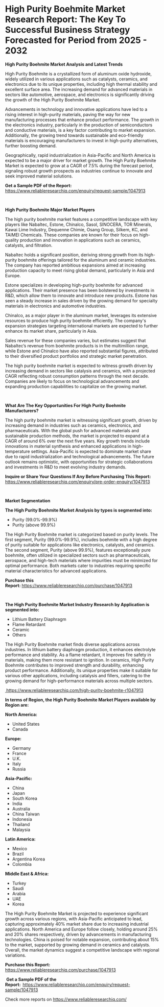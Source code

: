 <p><h1>High Purity Boehmite Market Research Report: The Key To Successful Business Strategy Forecasted for Period from 2025 - 2032</h1></p><p><strong>High Purity Boehmite Market Analysis and Latest Trends</strong></p>
<p><p>High Purity Boehmite is a crystallized form of aluminum oxide hydroxide, widely utilized in various applications such as catalysts, ceramics, and electronics due to its unique properties, including high thermal stability and excellent surface area. The increasing demand for advanced materials in sectors like automotive, aerospace, and electronics is significantly driving the growth of the High Purity Boehmite Market.</p><p>Advancements in technology and innovative applications have led to a rising interest in high-purity materials, paving the way for new manufacturing processes that enhance product performance. The growth in the electronics industry, particularly in the production of semiconductors and conductive materials, is a key factor contributing to market expansion. Additionally, the growing trend towards sustainable and eco-friendly materials is encouraging manufacturers to invest in high-purity alternatives, further boosting demand.</p><p>Geographically, rapid industrialization in Asia-Pacific and North America is expected to be a major driver for market growth. The High Purity Boehmite Market is expected to grow at a CAGR of 7.5% during the forecast period, signaling robust growth prospects as industries continue to innovate and seek improved material solutions.</p></p>
<p><strong>Get a Sample PDF of the Report:&nbsp;</strong> <a href="https://www.reliableresearchiq.com/enquiry/request-sample/1047913?utm_campaign=1906&utm_medium=2&utm_source=Github&utm_content=ia&utm_term=30012025&utm_id=high-purity-boehmite">https://www.reliableresearchiq.com/enquiry/request-sample/1047913</a></p>
<p>&nbsp;</p>
<p><strong>High Purity Boehmite Major Market Players</strong></p>
<p><p>The high purity boehmite market features a competitive landscape with key players like Nabaltec, Estone, Chinalco, Sasol, SINOCERA, TOR Minerals, Kawai Lime Industry, Dequenne Chimie, Osang Group, Silkem, KC, and TAIMEI Chemicals. These companies are known for their focus on high-quality production and innovation in applications such as ceramics, catalysts, and filtration.</p><p>Nabaltec holds a significant position, deriving strong growth from its high-purity boehmite offerings tailored for the aluminum and ceramic industries. The company has reported ambitious expansions aimed at increasing production capacity to meet rising global demand, particularly in Asia and Europe.</p><p>Estone specializes in developing high-purity boehmite for advanced applications. Their market presence has been bolstered by investments in R&D, which allow them to innovate and introduce new products. Estone has seen a steady increase in sales driven by the growing demand for specialty materials in electronics and automotive industries.</p><p>Chinalco, as a major player in the aluminum market, leverages its extensive resources to produce high purity boehmite efficiently. The company's expansion strategies targeting international markets are expected to further enhance its market share, particularly in Asia.</p><p>Sales revenue for these companies varies, but estimates suggest that Nabaltec’s revenue from boehmite products is in the multimillion range, while Estone and Chinalco have also reported substantial figures, attributed to their diversified product portfolios and strategic market penetration.</p><p>The high purity boehmite market is expected to witness growth driven by increasing demand in sectors like catalysis and ceramics, with a projected CAGR reflecting robust consumption patterns through the next decade. Companies are likely to focus on technological advancements and expanding production capabilities to capitalize on the growing market.</p></p>
<p>&nbsp;</p>
<p><strong>What Are The Key Opportunities For High Purity Boehmite Manufacturers?</strong></p>
<p><p>The high purity boehmite market is witnessing significant growth, driven by increasing demand in industries such as ceramics, electronics, and pharmaceuticals. With the global push for advanced materials and sustainable production methods, the market is projected to expand at a CAGR of around 6% over the next five years. Key growth trends include innovations in material synthesis and enhanced applications in high-temperature settings. Asia-Pacific is expected to dominate market share due to rapid industrialization and technological advancements. The future outlook remains optimistic, with opportunities for strategic collaborations and investments in R&D to meet evolving industry demands.</p></p>
<p><strong>Inquire or Share Your Questions If Any Before Purchasing This Report:</strong> <a href="https://www.reliableresearchiq.com/enquiry/pre-order-enquiry/1047913?utm_campaign=1906&utm_medium=2&utm_source=Github&utm_content=ia&utm_term=30012025&utm_id=high-purity-boehmite">https://www.reliableresearchiq.com/enquiry/pre-order-enquiry/1047913</a></p>
<p>&nbsp;</p>
<p><strong>Market Segmentation</strong></p>
<p><strong>The High Purity Boehmite Market Analysis by types is segmented into:</strong></p>
<p><ul><li>Purity (99.0%-99.9%)</li><li>Purity (above 99.9%)</li></ul></p>
<p><p>The High Purity Boehmite market is categorized based on purity levels. The first segment, Purity (99.0%-99.9%), includes boehmite with a high degree of purity suitable for applications like electronics, catalysts, and ceramics. The second segment, Purity (above 99.9%), features exceptionally pure boehmite, often utilized in specialized sectors such as pharmaceuticals, aerospace, and high-tech materials where impurities must be minimized for optimal performance. Both markets cater to industries requiring specific material characteristics for advanced applications.</p></p>
<p><strong>Purchase this Report:&nbsp;</strong><a href="https://www.reliableresearchiq.com/purchase/1047913?utm_campaign=1906&utm_medium=2&utm_source=Github&utm_content=ia&utm_term=30012025&utm_id=high-purity-boehmite">https://www.reliableresearchiq.com/purchase/1047913</a></p>
<p>&nbsp;</p>
<p><strong>The High Purity Boehmite Market Industry Research by Application is segmented into:</strong></p>
<p><ul><li>Lithium Battery Diaphragm</li><li>Flame Retardant</li><li>Ceramic</li><li>Others</li></ul></p>
<p><p>The High Purity Boehmite market finds diverse applications across industries. In lithium battery diaphragm production, it enhances electrolyte performance and stability. As a flame retardant, it improves fire safety in materials, making them more resistant to ignition. In ceramics, High Purity Boehmite contributes to improved strength and durability, enhancing product performance. Additionally, its unique properties make it suitable for various other applications, including catalysis and fillers, catering to the growing demand for high-performance materials across multiple sectors.</p></p>
<p><a href="https://www.reliableresearchiq.com/high-purity-boehmite-r1047913?utm_campaign=1906&utm_medium=2&utm_source=Github&utm_content=ia&utm_term=30012025&utm_id=high-purity-boehmite">&nbsp;https://www.reliableresearchiq.com/high-purity-boehmite-r1047913</a></p>
<p><strong>In terms of Region, the High Purity Boehmite Market Players available by Region are:</strong></p>
<p>
    <p> <strong> North America: </strong>
        <ul>
            <li>United States</li>
            <li>Canada</li>
        </ul>
        </p> 
    <p> <strong> Europe: </strong>
        <ul>
            <li>Germany</li>
            <li>France</li>
            <li>U.K.</li>
            <li>Italy</li>
            <li>Russia</li>
        </ul>
        </p> 
    <p> <strong> Asia-Pacific: </strong>
        <ul>
            <li>China</li>
            <li>Japan</li>
            <li>South Korea</li>
            <li>India</li>
            <li>Australia</li>
            <li>China Taiwan</li>
            <li>Indonesia</li>
            <li>Thailand</li>
            <li>Malaysia</li>
        </ul>
        </p> 
    <p> <strong> Latin America: </strong>
        <ul>
            <li>Mexico</li>
            <li>Brazil</li>
            <li>Argentina Korea</li>
            <li>Colombia</li>
        </ul>
        </p> 
    <p> <strong> Middle East & Africa: </strong>
        <ul>
            <li>Turkey</li>
            <li>Saudi</li>
            <li>Arabia</li>
            <li>UAE</li>
            <li>Korea</li>
        </ul>
    </p>
    </p>
<p><p>The High Purity Boehmite Market is projected to experience significant growth across various regions, with Asia-Pacific anticipated to lead, capturing approximately 40% market share due to increasing industrial applications. North America and Europe follow closely, holding around 25% and 20% shares respectively, driven by advancements in manufacturing technologies. China is poised for notable expansion, contributing about 15% to the market, supported by growing demand in ceramics and catalysts. Overall, the market dynamics suggest a competitive landscape with regional variations.</p></p>
<p><strong>Purchase this Report: </strong><a href="https://www.reliableresearchiq.com/purchase/1047913?utm_campaign=1906&utm_medium=2&utm_source=Github&utm_content=ia&utm_term=30012025&utm_id=high-purity-boehmite">https://www.reliableresearchiq.com/purchase/1047913</a></p>
<p>&nbsp;<strong>Get a Sample PDF of the Report:&nbsp;&nbsp;</strong><a href="https://www.reliableresearchiq.com/enquiry/request-sample/1047913?utm_campaign=1906&utm_medium=2&utm_source=Github&utm_content=ia&utm_term=30012025&utm_id=high-purity-boehmite">https://www.reliableresearchiq.com/enquiry/request-sample/1047913</a></p>
<p><strong></strong></p>
<p>Check more reports on <a href="https://www.reliableresearchiq.com/?utm_campaign=1906&utm_medium=2&utm_source=Github&utm_content=ia&utm_term=30012025&utm_id=high-purity-boehmite">https://www.reliableresearchiq.com/</a></p>